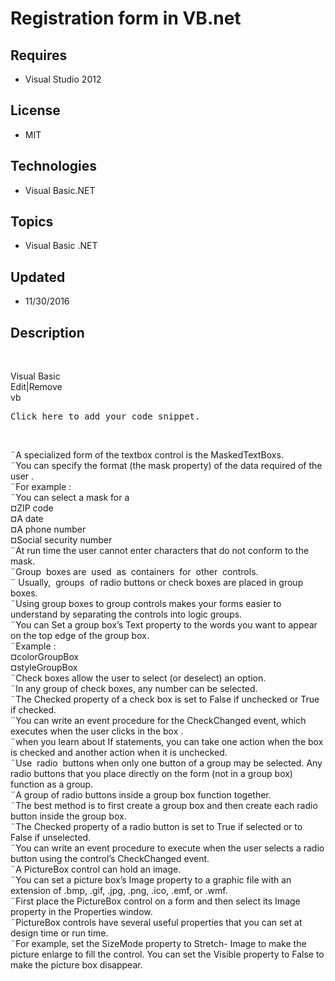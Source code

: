# Registration form in VB.net
## Requires
- Visual Studio 2012
## License
- MIT
## Technologies
- Visual Basic.NET
## Topics
- Visual Basic .NET
## Updated
- 11/30/2016
## Description

<p>&nbsp;</p>
<div class="scriptcode">
<div class="pluginEditHolder" pluginCommand="mceScriptCode">
<div class="title"><span>Visual Basic</span></div>
<div class="pluginLinkHolder"><span class="pluginEditHolderLink">Edit</span>|<span class="pluginRemoveHolderLink">Remove</span></div>
<span class="hidden">vb</span>

<div class="preview">
<pre class="vb">Click&nbsp;here&nbsp;to&nbsp;add&nbsp;your&nbsp;code&nbsp;snippet.</pre>
</div>
</div>
</div>
<p>&nbsp;</p>
<div>&uml;A specialized form of the textbox control is the MaskedTextBoxs.</div>
<div>&uml;You can specify the format (the mask property) of the data required of the user .</div>
<div>&uml;For example :</div>
<div>&uml;You can select a mask for a</div>
<div class="O1">&curren;ZIP code</div>
<div class="O1">&curren;A date</div>
<div class="O1">&curren;A phone number</div>
<div class="O1">&curren;Social security number&nbsp;</div>
<div>&uml;At run time the user cannot enter characters that do not conform to the mask.</div>
<div>
<div>&uml;Group&nbsp; boxes are&nbsp; used&nbsp; as&nbsp; containers&nbsp; for&nbsp; other&nbsp; controls.</div>
<div>&uml; Usually,&nbsp; groups&nbsp; of radio buttons or check boxes are placed in group boxes.</div>
<div>&uml;Using group boxes to group controls makes your forms easier to understand by separating the controls into logic groups.</div>
<div>&uml;You can Set a group box&rsquo;s Text property to the words you want to appear on the top edge of the group box.</div>
<div>&uml;Example :</div>
<div class="O1">&curren;colorGroupBox</div>
<div class="O1">&curren;styleGroupBox</div>
<div class="O1">
<div>&uml;Check boxes allow the user to select (or deselect) an option.</div>
<div>&uml;In any group of check boxes, any number can be selected.</div>
<div>&uml;The Checked property of a check box is set to False if unchecked or True if checked.</div>
<div>&uml;You can write an event procedure for the CheckChanged event, which executes when the user clicks in the box .</div>
<div>&uml;when you learn about If statements, you can take one action when the box is checked and another action when it is unchecked.</div>
<div>
<div>&uml;Use&nbsp; radio&nbsp; buttons when only one button of a group may be selected. Any radio buttons that you place directly on the form (not in a group box) function as a group.</div>
<div>&uml;A group of radio buttons inside a group box function together.</div>
<div>&uml;The best method is to first create a group box and then create each radio button inside the group box.</div>
<div>&uml;The Checked property of a radio button is set to True if selected or to False if unselected.</div>
<div>&uml;You can write an event procedure to execute when the user selects a radio button using the control&rsquo;s CheckChanged event.</div>
<div>
<div>&uml;A PictureBox control can hold an image.</div>
<div>&uml;You can set a picture box&rsquo;s Image property to a graphic file with an extension of .bmp, .gif, .jpg, .png, .ico, .emf, or .wmf.</div>
<div>&uml;First place the PictureBox control on a form and then select its Image property in the Properties window.</div>
<div>&uml;PictureBox controls have several useful properties that you can set at design time or run time.</div>
<div>&uml;For example, set the SizeMode property to Stretch- Image to make the picture enlarge to fill the control. You can set the Visible property to False to make the picture box disappear.</div>
</div>
</div>
</div>
</div>
